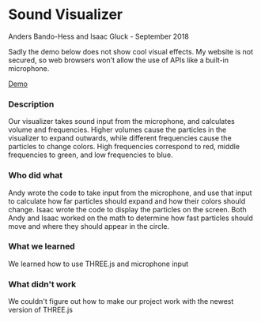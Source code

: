 # Sound Visualizer

Anders Bando-Hess and Isaac Gluck - September 2018

Sadly the demo below does not show cool visual effects. My website is not secured, so web browsers won't allow the use of APIs like a built-in microphone.

[Demo](http://bandohess.com/SoundVis/index.html)

### Description
Our visualizer takes sound input from the microphone, and calculates volume and frequencies. Higher volumes cause the particles in the visualizer to expand outwards, while different frequencies cause the particles to change colors. High frequencies correspond to red, middle frequencies to green, and low frequencies to blue.

### Who did what
Andy wrote the code to take input from the microphone, and use that input to calculate how far particles should expand and how their colors should change. Isaac wrote the code to display the particles on the screen. Both Andy and Isaac worked on the math to determine how fast particles should move and where they should appear in the circle.

### What we learned
We learned how to use THREE.js and microphone input

### What didn't work
We couldn't figure out how to make our project work with the newest version of THREE.js
